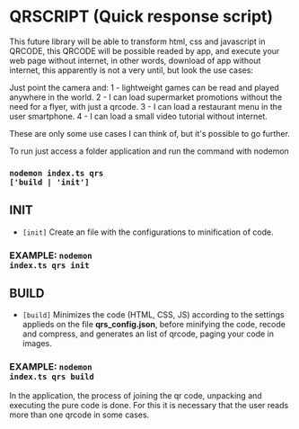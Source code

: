 
# QRSCRIPT (Quick response script)

This future library will be able to transform html, css and javascript in QRCODE, this QRCODE will be possible readed by app, and execute your web page without internet, in other words, download of app without internet, this apparently is not a very until, but look the use cases: 

Just point the camera and:
1 - lightweight games can be read and played anywhere in the world.
2 - I can load supermarket promotions without the need for a flyer, with just a qrcode.
3 - I can load a restaurant menu in the user smartphone.
4 - I can load a small video tutorial without internet.

These are only some use cases I can think of, but it's possible to go further.

To run just access a folder application and run the command with nodemon
### <code>nodemon index.ts qrs ['build | 'init']</code>

## INIT
- <code>[init]</code> Create an file with the configurations to minification of code.

### EXAMPLE: <code>nodemon index.ts qrs init</code>

## BUILD
- <code>[build]</code> Minimizes the code (HTML, CSS, JS) according to the settings applieds on the file <b>qrs_config.json</b>, before minifying the code, recode and compress, and generates an list of qrcode, paging your code in images.

### EXAMPLE: <code>nodemon index.ts qrs build</code>

In the application, the process of joining the qr code, unpacking and executing the pure code is done. For this it is necessary that the user reads more than one qrcode in some cases.
